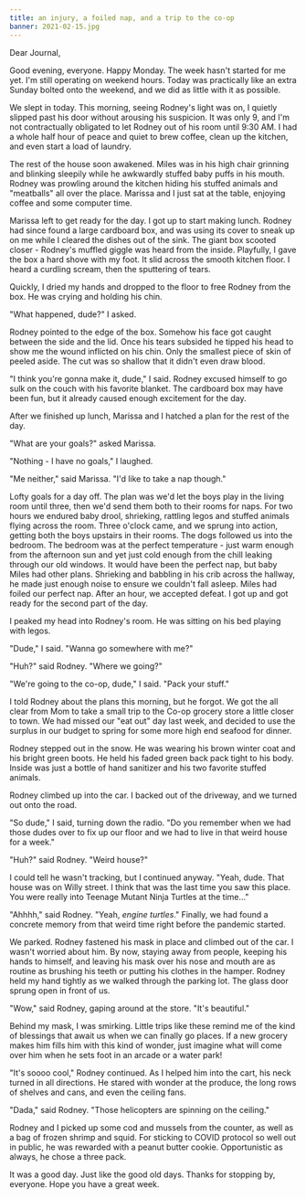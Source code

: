 ```yaml
---
title: an injury, a foiled nap, and a trip to the co-op
banner: 2021-02-15.jpg
---
```


Dear Journal,

Good evening, everyone.  Happy Monday.  The week hasn't started for me
yet.  I'm still operating on weekend hours.  Today was practically
like an extra Sunday bolted onto the weekend, and we did as little
with it as possible.

We slept in today.  This morning, seeing Rodney's light was on, I
quietly slipped past his door without arousing his suspicion.  It was
only 9, and I'm not contractually obligated to let Rodney out of his
room until 9:30 AM.  I had a whole half hour of peace and quiet to
brew coffee, clean up the kitchen, and even start a load of laundry.

The rest of the house soon awakened.  Miles was in his high chair
grinning and blinking sleepily while he awkwardly stuffed baby puffs
in his mouth.  Rodney was prowling around the kitchen hiding his
stuffed animals and "meatballs" all over the place.  Marissa and I
just sat at the table, enjoying coffee and some computer time.

Marissa left to get ready for the day.  I got up to start making
lunch.  Rodney had since found a large cardboard box, and was using
its cover to sneak up on me while I cleared the dishes out of the
sink.  The giant box scooted closer - Rodney's muffled giggle was
heard from the inside.  Playfully, I gave the box a hard shove with my
foot.  It slid across the smooth kitchen floor.  I heard a curdling
scream, then the sputtering of tears.

Quickly, I dried my hands and dropped to the floor to free Rodney from
the box.  He was crying and holding his chin.

"What happened, dude?" I asked.

Rodney pointed to the edge of the box.  Somehow his face got caught
between the side and the lid.  Once his tears subsided he tipped his
head to show me the wound inflicted on his chin.  Only the smallest
piece of skin of peeled aside.  The cut was so shallow that it didn't
even draw blood.

"I think you're gonna make it, dude," I said.  Rodney excused himself
to go sulk on the couch with his favorite blanket.  The cardboard box
may have been fun, but it already caused enough excitement for the
day.

After we finished up lunch, Marissa and I hatched a plan for the rest
of the day.

"What are your goals?" asked Marissa.

"Nothing - I have no goals," I laughed.

"Me neither," said Marissa.  "I'd like to take a nap though."

Lofty goals for a day off.  The plan was we'd let the boys play in the
living room until three, then we'd send them both to their rooms for
naps.  For two hours we endured baby drool, shrieking, rattling legos
and stuffed animals flying across the room.  Three o'clock came, and
we sprung into action, getting both the boys upstairs in their rooms.
The dogs followed us into the bedroom.  The bedroom was at the perfect
temperature - just warm enough from the afternoon sun and yet just
cold enough from the chill leaking through our old windows.  It would
have been the perfect nap, but baby Miles had other plans.  Shrieking
and babbling in his crib across the hallway, he made just enough noise
to ensure we couldn't fall asleep.  Miles had foiled our perfect nap.
After an hour, we accepted defeat.  I got up and got ready for the
second part of the day.

I peaked my head into Rodney's room.  He was sitting on his bed
playing with legos.

"Dude," I said.  "Wanna go somewhere with me?"

"Huh?" said Rodney.  "Where we going?"

"We're going to the co-op, dude," I said.  "Pack your stuff."

I told Rodney about the plans this morning, but he forgot.  We got the
all clear from Mom to take a small trip to the Co-op grocery store a
little closer to town.  We had missed our "eat out" day last week, and
decided to use the surplus in our budget to spring for some more high
end seafood for dinner.

Rodney stepped out in the snow.  He was wearing his brown winter coat
and his bright green boots.  He held his faded green back pack tight
to his body.  Inside was just a bottle of hand sanitizer and his two
favorite stuffed animals.

Rodney climbed up into the car.  I backed out of the driveway, and we
turned out onto the road.

"So dude," I said, turning down the radio.  "Do you remember when we
had those dudes over to fix up our floor and we had to live in that
weird house for a week."

"Huh?" said Rodney.  "Weird house?"

I could tell he wasn't tracking, but I continued anyway.  "Yeah, dude.
That house was on Willy street.  I think that was the last time you
saw this place.  You were really into Teenage Mutant Ninja Turtles at
the time..."

"Ahhhh," said Rodney.  "Yeah, _engine turtles_."  Finally, we had
found a concrete memory from that weird time right before the pandemic
started.

We parked.  Rodney fastened his mask in place and climbed out of the
car.  I wasn't worried about him.  By now, staying away from people,
keeping his hands to himself, and leaving his mask over his nose and
mouth are as routine as brushing his teeth or putting his clothes in
the hamper.  Rodney held my hand tightly as we walked through the
parking lot.  The glass door sprung open in front of us.

"Wow," said Rodney, gaping around at the store.  "It's beautiful."

Behind my mask, I was smirking.  Little trips like these remind me of
the kind of blessings that await us when we can finally go places.  If
a new grocery makes him fills him with this kind of wonder, just
imagine what will come over him when he sets foot in an arcade or a
water park!

"It's soooo cool," Rodney continued.  As I helped him into the cart,
his neck turned in all directions.  He stared with wonder at the
produce, the long rows of shelves and cans, and even the ceiling fans.

"Dada," said Rodney.  "Those helicopters are spinning on the ceiling."

Rodney and I picked up some cod and mussels from the counter, as well
as a bag of frozen shrimp and squid.  For sticking to COVID protocol
so well out in public, he was rewarded with a peanut butter cookie.
Opportunistic as always, he chose a three pack.

It was a good day.  Just like the good old days.  Thanks for stopping
by, everyone.  Hope you have a great week.
